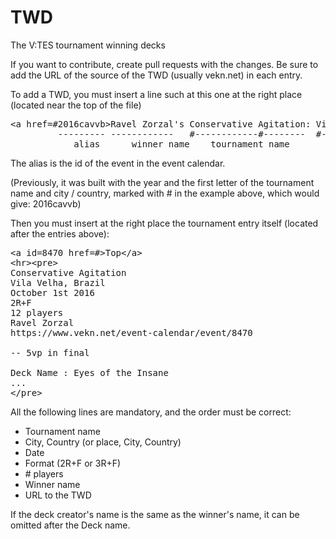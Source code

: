 # TWD
The V:TES tournament winning decks

If you want to contribute, create pull requests with the changes. Be sure to add the URL of the source of the TWD (usually vekn.net) in each entry.

To add a TWD, you must insert a line such at this one at the right place (located near the top of the file)

<pre>
&lt;a href=#2016cavvb&gt;Ravel Zorzal's Conservative Agitation: Vila Velha, Brazil October 2016&lt;/a&gt;&lt;br&gt;
         --------- ------------   #------------#--------  #----#----  #----- ------------
            alias      winner name    tournament name        city    country  month and year
</pre>
The alias is the id of the event in the event calendar.

(Previously, it was built with the year and the first letter of the tournament name and city / country, marked with # in the example above, which would give: 2016cavvb)

Then you must insert at the right place the tournament entry itself (located after the entries above):

<pre>
&lt;a id=8470 href=#&gt;Top&lt;/a&gt;
&lt;hr&gt;&lt;pre&gt;
Conservative Agitation
Vila Velha, Brazil
October 1st 2016
2R+F
12 players
Ravel Zorzal
https://www.vekn.net/event-calendar/event/8470

-- 5vp in final

Deck Name : Eyes of the Insane
...
&lt;/pre&gt;
</pre>


All the following lines are mandatory, and the order must be correct:
<ul>
         <li>Tournament name</li>
         <li>City, Country (or place, City, Country)</li>
         <li>Date</li>
         <li>Format (2R+F or 3R+F)</li>
         <li># players</li>
         <li>Winner name</li>
         <li>URL to the TWD</li>
</ul>
If the deck creator's name is the same as the winner's name, it can be omitted after the Deck name.

